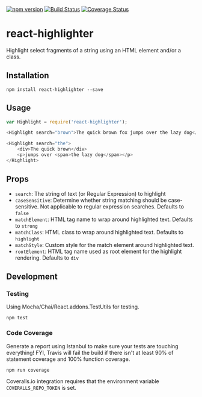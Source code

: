 [![npm version](https://badge.fury.io/js/react-highlighter.svg)](http://badge.fury.io/js/react-highlighter)
[![Build Status](https://travis-ci.org/helior/react-highlighter.svg?branch=master)](https://travis-ci.org/helior/react-highlighter)
[![Coverage Status](https://coveralls.io/repos/github/helior/react-highlighter/badge.svg?branch=master)](https://coveralls.io/github/helior/react-highlighter?branch=master)

# react-highlighter
Highlight select fragments of a string using an HTML element and/or a class.

## Installation

```
npm install react-highlighter --save
```

## Usage
```js
var Highlight = require('react-highlighter');

<Highlight search="brown">The quick brown fox jumps over the lazy dog</Highlight>

<Highlight search="the">
    <div>The quick brown</div>
    <p>jumps over <span>the lazy dog</span></p>
</Highlight>
```
## Props
- `search`: The string of text (or Regular Expression) to highlight
- `caseSensitive`: Determine whether string matching should be case-sensitive. Not applicable to regular expression searches. Defaults to `false`
- `matchElement`: HTML tag name to wrap around highlighted text. Defaults to `strong`
- `matchClass`: HTML class to wrap around highlighted text. Defaults to `highlight`
- `matchStyle`: Custom style for the match element around highlighted text.
- `rootElement`: HTML tag name used as root element for the highlight rendering. Defaults to `div`


## Development
### Testing
Using Mocha/Chai/React.addons.TestUtils for testing.
```
npm test
```

### Code Coverage
Generate a report using Istanbul to make sure your tests are touching everything! FYI, Travis will fail the build if there isn't at least 90% of statement coverage and 100% function coverage.
```
npm run coverage
```

Coveralls.io integration requires that the environment variable `COVERALLS_REPO_TOKEN` is set.
